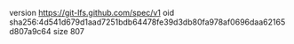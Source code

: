 version https://git-lfs.github.com/spec/v1
oid sha256:4d541d679d1aad7251bdb64478fe39d3db80fa978af0696daa62165d807a9c64
size 807
